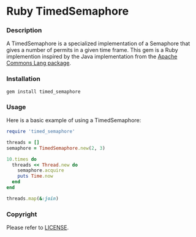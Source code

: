 # Ruby TimedSemaphore

### Description

A TimedSemaphore is a specialized implementation of a Semaphore that gives a number of permits in a given time frame. This gem is a Ruby implemention inspired by the Java implementation from the [Apache Commons Lang package](https://commons.apache.org/proper/commons-lang/javadocs/api-3.1/org/apache/commons/lang3/concurrent/TimedSemaphore.html).

### Installation

	gem install timed_semaphore

### Usage

Here is a basic example of using a TimedSemaphore:
```ruby
require 'timed_semaphore'

threads = []
semaphore = TimedSemaphore.new(2, 3)

10.times do
  threads << Thread.new do
    semaphore.acquire
    puts Time.now
  end
end

threads.map(&:join)
```
### Copyright

Please refer to [LICENSE](https://github.com/ssuljic/timed_semaphore/blob/master/LICENSE).
